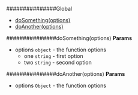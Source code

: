 ###############Global
* [doSomething(options)](#doSomething)
* [doAnother(options)](#doAnother)

<a name="doSomething"></a>
###############doSomething(options)
**Params**

- options `object` - the function options
  - one `string` - first option
  - two `string` - second option

<a name="doAnother"></a>
###############doAnother(options)
**Params**

- options `Object` - the function options

